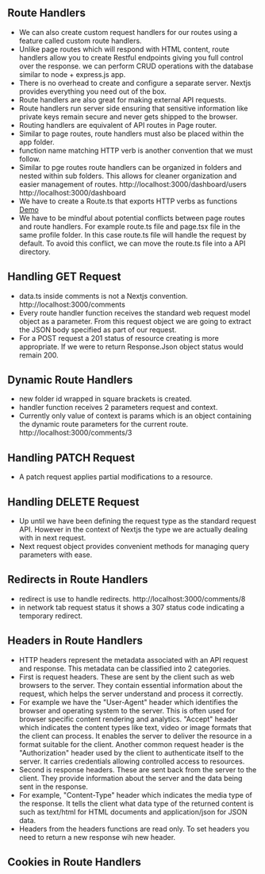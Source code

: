 ## Route Handlers

- We can also create custom request handlers for our routes using a feature called custom route handlers.
- Unlike page routes which will respond with HTML content, route handlers allow you to create Restful endpoints giving you full control over the response. we can perform CRUD operations with the database similar to node + express.js app.
- There is no overhead to create and configure a separate server. Nextjs provides everything you need out of the box.
- Route handlers are also great for making external API requests.
- Route handlers run server side ensuring that sensitive information like private keys remain secure and never gets shipped to the browser.
- Routing handlers are equivalent of API routes in Page router.
- Similar to page routes, route handlers must also be placed within the app folder.
- function name matching HTTP verb is another convention that we must follow.
- Similar to pge routes route handlers can be organized in folders and nested within sub folders. This allows for cleaner organization and easier management of routes. http://localhost:3000/dashboard/users http://localhost:3000/dashboard
- We have to create a Route.ts that exports HTTP verbs as functions [Demo](http://localhost:3000/hello)
- We have to be mindful about potential conflicts between page routes and route handlers. For example route.ts file and page.tsx file in the same profile folder. In this case route.ts file will handle the request by default. To avoid this conflict, we can move the route.ts file into a API directory.

## Handling GET Request

- data.ts inside comments is not a Nextjs convention. http://localhost:3000/comments
- Every route handler function receives the standard web request model object as a parameter. From this request object we are going to extract the JSON body specified as part of our request.
- For a POST request a 201 status of resource creating is more appropriate. If we were to return Response.Json object status would remain 200.

## Dynamic Route Handlers

- new folder id wrapped in square brackets is created.
- handler function receives 2 parameters request and context.
- Currently only value of context is params which is an object containing the dynamic route parameters for the current route. http://localhost:3000/comments/3

## Handling PATCH Request

- A patch request applies partial modifications to a resource.

## Handling DELETE Request

- Up until we have been defining the request type as the standard request API. However in the context of Nextjs the type we are actually dealing with in next request.
- Next request object provides convenient methods for managing query parameters with ease.

## Redirects in Route Handlers

- redirect is use to handle redirects. http://localhost:3000/comments/8
- in network tab request status it shows a 307 status code indicating a temporary redirect.

## Headers in Route Handlers

- HTTP headers represent the metadata associated with an API request and response. This metadata can be classified into 2 categories.
- First is request headers. These are sent by the client such as web browsers to the server. They contain essential information about the request, which helps the server understand and process it correctly.
- For example we have the "User-Agent" header which identifies the browser and operating system to the server. This is often used for browser specific content rendering and analytics. "Accept" header which indicates the content types like text, video or image formats that the client can process. It enables the server to deliver the resource in a format suitable for the client. Another common request header is the "Authorization" header used by the client to authenticate itself to the server. It carries credentials allowing controlled access to resources.
- Second is response headers. These are sent back from the server to the client. They provide information about the server and the data being sent in the response.
- For example, "Content-Type" header which indicates the media type of the response. It tells the client what data type of the returned content is such as text/html for HTML documents and application/json for JSON data.
- Headers from the headers functions are read only. To set headers you need to return a new response wih new header.

## Cookies in Route Handlers

